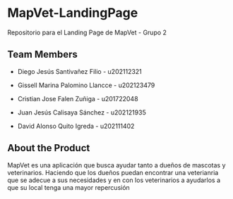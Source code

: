 # MapVet-LandingPage
Repositorio para el Landing Page de MapVet - Grupo 2

## Team Members
- Diego Jesús Santivañez Filio - u202112321

- Gissell Marina Palomino Llancce - u202123479

- Cristian Jose Falen Zuñiga - u201722048

- Juan Jesús Calisaya Sánchez - u202121935

- David Alonso Quito Igreda - u202111402

## About the Product
MapVet es una aplicación que busca ayudar tanto a dueños de mascotas y veterinarios. Haciendo que los dueños puedan encontrar una veterianria que se adecue a sus necesidades y en con los veterinarios a ayudarlos a que su local tenga una mayor repercusión

